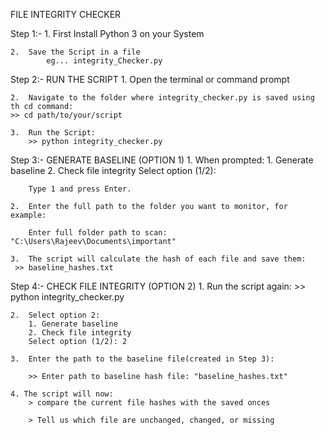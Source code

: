 FILE INTEGRITY CHECKER

Step 1:-
    1.  First Install Python 3 on your System

    2.  Save the Script in a file
            eg... integrity_Checker.py

Step 2:-    RUN THE SCRIPT
    1.  Open the terminal or command prompt

    2.  Navigate to the folder where integrity_checker.py is saved using th cd command:
    >> cd path/to/your/script

    3.  Run the Script:
        >> python integrity_checker.py

Step 3:-    GENERATE BASELINE (OPTION 1)
    1.  When prompted:
        1. Generate baseline
        2. Check file integrity
        Select option (1/2):

        Type 1 and press Enter.

    2.  Enter the full path to the folder you want to monitor, for example:

        Enter full folder path to scan: "C:\Users\Rajeev\Documents\important"

    3.  The script will calculate the hash of each file and save them:
     >> baseline_hashes.txt

Step 4:-    CHECK FILE INTEGRITY (OPTION 2)
    1.  Run the script again:
        >> python integrity_checker.py

    2.  Select option 2:
        1. Generate baseline
        2. Check file integrity
        Select option (1/2): 2

    3.  Enter the path to the baseline file(created in Step 3):

        >> Enter path to baseline hash file: "baseline_hashes.txt"

    4. The script will now:
        > compare the current file hashes with the saved onces

        > Tell us which file are unchanged, changed, or missing